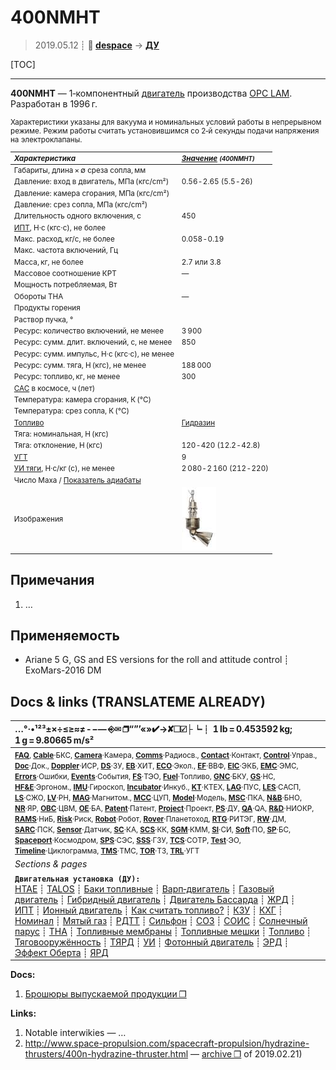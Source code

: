 # 400NMHT
> 2019.05.12 ┊ **🚀 [despace](index.md)** → **[ДУ](ps.md)**

[TOC]

---

**400NMHT** — 1‑компонентный [двигатель](ps.md) производства [OPC LAM](zz_opc_lam.md). Разработан в 1996 г.

<small>

Характеристики указаны для вакуума и номинальных условий работы в непрерывном режиме. Режим работы считать установившимся со 2‑й секунды подачи напряжения на электроклапаны.

|*Характеристика*|*[Значение](si.md) <small>(400NMHT)</small>*|
|:--|:--|
|Габариты, длина × ∅ среза сопла, мм  |   |
|Давление: вход в двигатель, МПа (кгс/cm²)  | 0.56 ‑ 2.65 (5.5 ‑ 26)  |
|Давление: камера сгорания, МПа (кгс/cm²)  |   |
|Давление: срез сопла, МПа (кгс/cm²)  |   |
|Длительность одного включения, с  | 450  |
|[ИПТ](ing.md), Н·с (кгс·с), не более  |   |
|Макс. расход, кг/с, не более  | 0.058 ‑ 0.19  |
|Макс. частота включений, Гц  |   |
|Масса, кг, не более  | 2.7 или 3.8  |
|Массовое соотношение КРТ  |—|
|Мощность потребляемая, Вт  |   |
|Обороты ТНА  |—|
|Продукты горения  |   |
|Раствор пучка, °  |  |
|Ресурс: количество включений, не менее  | 3 900  |
|Ресурс: сумм. длит. включений, c, не менее  | 850  |
|Ресурс: сумм. импульс, Н·с (кгс·с), не менее  |   |
|Ресурс: сумм. тяга, Н (кгс), не менее  | 188 000  |
|Ресурс: топливо, кг, не менее  | 300  |
|[САС](lifetime.md) в космосе, ч (лет)  |   |
|Температура: камера сгорания, К (°C)  |   |
|Температура: срез сопла, К (°C)  |   |
|[Топливо](fuel.md)  | [Гидразин](гидразин.md)  |
|Тяга: номинальная, Н (кгс)  |   |
|Тяга: отклонение, Н (кгс)  | 120 ‑ 420 (12.2 ‑ 42.8)  |
|[УГТ](trl.md)| 9  |
|[УИ тяги](isp.md), Н·с/кг (с), не менее  | 2 080 ‑ 2 160 (212 ‑ 220)  |
|Число Маха / [Показатель адиабаты](heat_cr.md)  |  |
|Изображения  | [![](f/ps/400nmht_pic1_thumb.jpg)](f/ps/400nmht_pic1.jpg)  |

</small>



<p style="page-break-after:always"> </p>

## Примечания
   1. …



## Применяемость
   - Ariane 5 G, GS and ES versions for the roll and attitude control ┊ ExoMars-2016 DM



<p style="page-break-after:always"> </p>

## Docs & links (TRANSLATEME ALREADY)
|…°·•¹²³±×÷≤≥≈≠ ‑ −— ⎆✉ ❐“”’«»✔→✘☐☑├┕┆ 1 lb = 0.453592 kg; 1 g = 9.80665 m/s²|
|:--|
|<small>**[FAQ](faq.md)**, **[Cable](cable.md)**·БКС, **[Camera](camera.md)**·Камера, **[Comms](comms.md)**·Радиосв., **[Contact](contact.md)**·Контакт, **[Control](control.md)**·Управ., **[Doc](doc.md)**·Док., **[Doppler](doppler.md)**·ИСР, **[DS](ds.md)**·ЗУ, **[EB](eb.md)**·ХИТ, **[ECO](ecology.md)**·Экол., **[EF](ef.md)**·ВВФ, **[ElC](elc.md)**·ЭКБ, **[EMC](emc.md)**·ЭМС, **[Errors](error.md)**·Ошибки, **[Events](event.md)**·События, **[FS](fs.md)**·ТЭО, **[Fuel](fuel.md)**·Топливо, **[GNC](gnc.md)**·БКУ, **[GS](scs.md)**·НС, **[HF&E](hfe.md)**·Эргоном., **[IMU](imu.md)**·Гироскоп, **[Incubator](incubator.md)**·Инкуб., **[KT](kt.md)**·КТЕХ, **[LAG](lag.md)**·ПУC, **[LES](les.md)**·САСП, **[LS](ls.md)**·СЖО, **[LV](lv.md)**·РН, **[MAG](mag.md)**·Магнитом., **[MCC](mcc.md)**·ЦУП, **[Model](model.md)**·Модель, **[MSC](sc.md)**·ПКА, **[N&B](nnb.md)**·БНО, **[NR](nr.md)**·ЯР, **[OBC](obc.md)**·ЦВМ, **[OE](oe.md)**·БА, **[Patent](патент.md)**·Патент, **[Project](project.md)**·Проект, **[PS](ps.md)**·ДУ, **[QA](quality.md)**·QA, **[R&D](rnd.md)**·НИОКР, **[RAMS](rams.md)**·НиБ, **[Risk](risk.md)**·Риск, **[Robot](robotics.md)**·Робот, **[Rover](rover.md)**·Планетоход, **[RTG](rtg.md)**·РИТЭГ, **[RW](rw.md)**·ДМ, **[SARC](sarc.md)**·ПСК, **[Sensor](sensor.md)**·Датчик, **[SC](sc.md)**·КА, **[SCS](scs.md)**·КК, **[SGM](sgm.md)**·КММ, **[SI](si.md)**·СИ, **[Soft](soft.md)**·ПО, **[SP](sp.md)**·БС, **[Spaceport](spaceport.md)**·Космодром, **[SPS](sps.md)**·СЭС, **[SSS](sss.md)**·ГЗУ, **[TCS](tcs.md)**·СОТР, **[Test](test.md)**·ЭО, **[Timeline](timeline.md)**·Циклограмма, **[TMS](tms.md)**·ТМС, **[TOR](tor.md)**·ТЗ, **[TRL](trl.md)**·УГТ</small>|
|*Sections & pages*|
|**`Двигательная установка (ДУ):`**<br> [HTAE](htae.md) ┊ [TALOS](talos.md) ┊ [Баки топливные](fuel_tank.md) ┊ [Варп‑двигатель](warp_drive.md) ┊ [Газовый двигатель](cgt.md) ┊ [Гибридный двигатель](гбрд.md) ┊ [Двигатель Бассарда](bussard_ramjet.md) ┊ [ЖРД](lpr.md) ┊ [ИПТ](ing.md) ┊ [Ионный двигатель](иод.md) ┊ [Как считать топливо?](si.md) ┊ [КЗУ](cinu.md) ┊ [КХГ](cgs.md) ┊ [Номинал](nominal.md) ┊ [Мятый газ](exhsteam.md) ┊ [РДТТ](spr.md) ┊ [Сильфон](сильфон.md) ┊ [СОЗ](соз.md) ┊ [СОИС](соис.md) ┊ [Солнечный парус](солнечный_парус.md) ┊ [ТНА](turbopump.md) ┊ [Топливные мембраны](топливные_мембраны.md) ┊ [Топливные мешки](топливные_мешки.md) ┊ [Топливо](fuel.md) ┊ [Тяговооружённость](ttwr.md) ┊ [ТЯРД](тярд.md) ┊ [УИ](isp.md) ┊ [Фотонный двигатель](фотонный_двигатель.md) ┊ [ЭРД](epsp.md) ┊ [Эффект Оберта](oberth_eff.md) ┊ [ЯРД](ntr.md) |

**Docs:**

   1. [Брошюры выпускаемой продукции ❐](f/кооперация/o/opc_lam_brochures.7z)

**Links:**

   1. Notable interwikies — …
   1. <http://www.space-propulsion.com/spacecraft-propulsion/hydrazine-thrusters/400n-hydrazine-thruster.html> — [archive ❐](f/ps/400nmht_site.pdf) of 2019.02.21)

